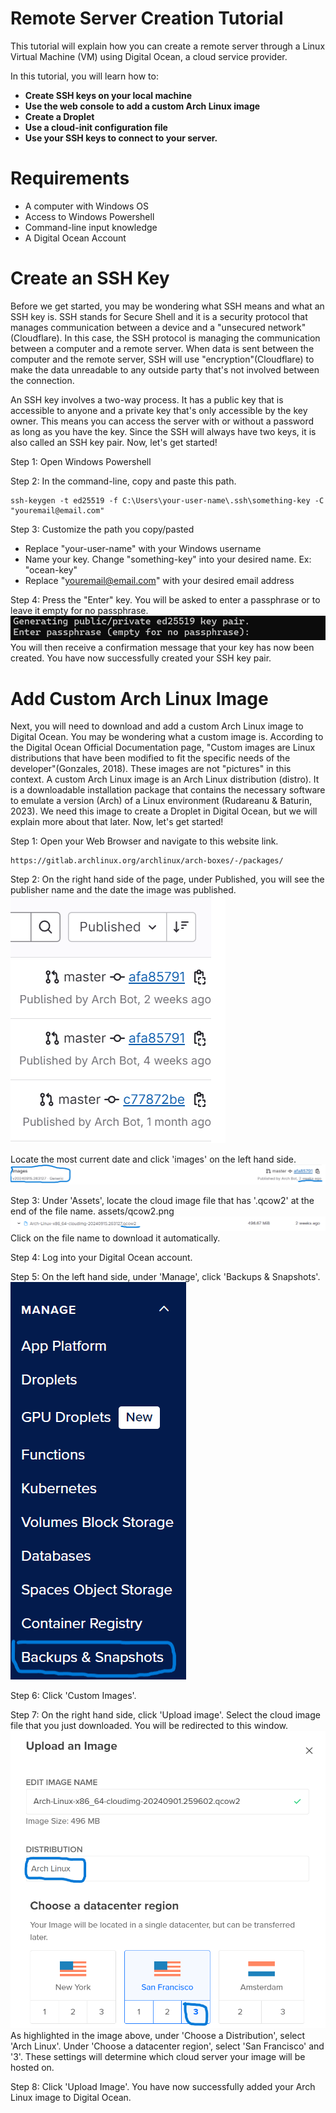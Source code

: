 # Remote Server Creation Tutorial 
This tutorial will explain how you can create a remote server through a Linux Virtual Machine (VM) using Digital Ocean, a cloud service provider. 

In this tutorial, you will learn how to: 
- **Create SSH keys on your local machine**
- **Use the web console to add a custom Arch Linux image**
- **Create a Droplet**
- **Use a cloud-init configuration file**
- **Use your SSH keys to connect to your server.**

# Requirements
- A computer with Windows OS 
- Access to Windows Powershell 
- Command-line input knowledge 
- A Digital Ocean Account 

# Create an SSH Key 
Before we get started, you may be wondering what SSH means and what an SSH key is. SSH stands for Secure Shell and it is a security protocol that manages communication between a device and a "unsecured network" (Cloudflare). In this case, the SSH protocol is managing the communication between a computer and a remote server. When data is sent between the computer and the remote server, SSH will use "encryption"(Cloudflare) to make the data unreadable to any outside party that's not involved between the connection. 

An SSH key involves a two-way process. It has a public key that is accessible to anyone and a private key that's only accessible by the key owner. This means you can access the server with or without a password as long as you have the key. Since the SSH will always have two keys, it is also called an SSH key pair. Now, let's get started!

Step 1: Open Windows Powershell 

Step 2: In the command-line, copy and paste this path.
``` 
ssh-keygen -t ed25519 -f C:\Users\your-user-name\.ssh\something-key -C "youremail@email.com"
```

Step 3: Customize the path you copy/pasted
- Replace "your-user-name" with your Windows username
- Name your key. Change "something-key" into your desired name. Ex: "ocean-key"
- Replace "youremail@email.com" with your desired email address

Step 4: Press the "Enter" key. You will be asked to enter a passphrase or to leave it empty for no passphrase. 
![passphrase](./assets/passphrase.png)
You will then receive a confirmation message that your key has now been created. You have now successfully created your SSH key pair. 

# Add Custom Arch Linux Image 
Next, you will need to download and add a custom Arch Linux image to Digital Ocean. You may be wondering what a custom image is. According to the Digital Ocean Official Documentation page, "Custom images are Linux distributions that have been modified to fit the specific needs of the developer"(Gonzales, 2018). These images are not "pictures" in this context. A custom Arch Linux image is an Arch Linux distribution (distro). It is a downloadable installation package that contains the necessary software to emulate a version (Arch) of a Linux environment (Rudareanu & Baturin, 2023). We need this image to create a Droplet in Digital Ocean, but we will explain more about that later. Now, let's get started! 

Step 1: Open your Web Browser and navigate to this website link. 
```
https://gitlab.archlinux.org/archlinux/arch-boxes/-/packages/
```

Step 2: On the right hand side of the page, under Published, you will see the publisher name and the date the image was published. 
![published date](./assets/publisheddate.png)

Locate the most current date and click 'images' on the left hand side. 
![images](./assets/images.png)

Step 3: Under 'Assets', locate the cloud image file that has '.qcow2' at the end of the file name.
assets/qcow2.png
![qcow2](./assets/qcow2.png)
Click on the file name to download it automatically. 

Step 4: Log into your Digital Ocean account. 

Step 5: On the left hand side, under 'Manage', click 'Backups & Snapshots'. 
![backups](./assets/backups.png)

Step 6: Click 'Custom Images'. 

Step 7: On the right hand side, click 'Upload image'. Select the cloud image file that you just downloaded. You will be redirected to this window. 
![upload](./assets/upload.png)
As highlighted in the image above, under 'Choose a Distribution', select 'Arch Linux'. Under 'Choose a datacenter region', select 'San Francisco' and '3'. These settings will determine which cloud server your image will be hosted on. 

Step 8: Click 'Upload Image'. You have now successfully added your Arch Linux image to Digital Ocean. 









